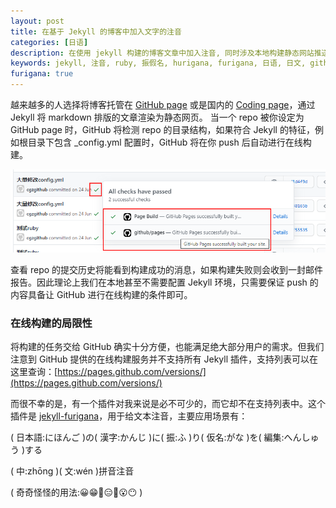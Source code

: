 ```yaml
---
layout: post
title: 在基于 Jekyll 的博客中加入文字的注音
categories: [日语]
description: 在使用 jekyll 构建的博客文章中加入注音, 同时涉及本地构建静态网站推送 github page / coding page 的方法
keywords: jekyll, 注音, ruby, 振假名, hurigana, furigana, 日语, 日文, github page, 静态网页
furigana: true
---
```


越来越多的人选择将博客托管在 [GitHub page](https://pages.github.com/) 或是国内的 [Coding page](https://help.coding.net/docs/devops/cd/static-website.html)，通过 Jekyll 将 markdown 排版的文章渲染为静态网页。
当一个 repo 被你设定为 GitHub page 时，GitHub 将检测 repo 的目录结构，如果符合 Jekyll 的特征，例如根目录下包含 _config.yml 配置时，GitHub 将在你 push 后自动进行在线构建。

![](/assets/images/2020-07-23-20-40-26.png)

查看 repo 的提交历史将能看到构建成功的消息，如果构建失败则会收到一封邮件报告。因此理论上我们在本地甚至不需要配置 Jekyll 环境，只需要保证 push 的内容具备让 GitHub 进行在线构建的条件即可。

### 在线构建的局限性

将构建的任务交给 GitHub 确实十分方便，也能满足绝大部分用户的需求。但我们注意到 GitHub 提供的在线构建服务并不支持所有 Jekyll 插件，支持列表可以在这里查询：[https://pages.github.com/versions/](https://pages.github.com/versions/)

而很不幸的是，有一个插件对我来说是必不可少的，而它却不在支持列表中。这个插件是 [jekyll-furigana](https://github.com/guentoan/jekyll-furigana)，用于给文本注音，主要应用场景有：

( 日本語:にほんご )の( 漢字:かんじ )に( 振:ふ )り( 仮名:がな )を( 編集:へんしゅう )する

( 中:zhōng )( 文:wén )拼音注音

( 奇奇怪怪的用法:😀😁🤣😑🤨😮😶 )
 
